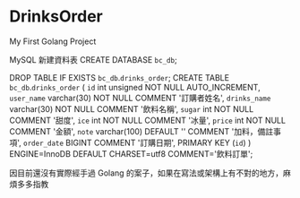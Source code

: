 # DrinksOrder
My First Golang Project

MySQL 新建資料表
CREATE DATABASE `bc_db`;

DROP TABLE IF EXISTS `bc_db`.`drinks_order`;
CREATE TABLE `bc_db`.`drinks_order` (
  `id` int unsigned NOT NULL AUTO_INCREMENT,
  `user_name` varchar(30) NOT NULL COMMENT '訂購者姓名',
  `drinks_name` varchar(30) NOT NULL COMMENT '飲料名稱',
  `sugar` int NOT NULL COMMENT '甜度',
  `ice` int NOT NULL COMMENT '冰量',
  `price` int NOT NULL COMMENT '金額',
  `note` varchar(100) DEFAULT '' COMMENT '加料，備註事項',
  `order_date` BIGINT COMMENT '訂購日期',
  PRIMARY KEY (`id`)
) ENGINE=InnoDB DEFAULT CHARSET=utf8 COMMENT='飲料訂單';


因目前還沒有實際經手過 Golang 的案子，如果在寫法或架構上有不對的地方，麻煩多多指教